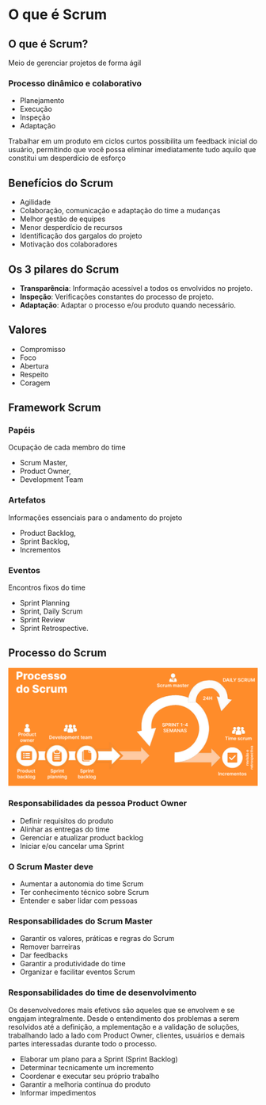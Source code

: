 # O que é Scrum

## O que é Scrum?

Meio de gerenciar projetos de forma ágil

### Processo dinâmico e colaborativo

- Planejamento
- Execução
- Inspeção
- Adaptação

Trabalhar em um produto em ciclos curtos possibilita um feedback inicial do usuário, permitindo que você possa eliminar imediatamente tudo aquilo que constitui um desperdício de esforço

## Benefícios do Scrum

- Agilidade
- Colaboração, comunicação e adaptação do time a mudanças
- Melhor gestão de equipes
- Menor desperdício de recursos
- Identificação dos gargalos do projeto
- Motivação dos colaboradores

## Os 3 pilares do Scrum

- **Transparência**: Informação acessível a todos os envolvidos no projeto.
- **Inspeção**: Verificações constantes do processo de projeto.
- **Adaptação**: Adaptar o processo e/ou produto quando necessário.

## Valores

- Compromisso
- Foco
- Abertura
- Respeito
- Coragem

## Framework Scrum

### Papéis

Ocupação de cada membro do time

- Scrum Master,
- Product Owner,
- Development Team

### Artefatos

Informações essenciais para o andamento do projeto

- Product Backlog,
- Sprint Backlog,
- Incrementos

### Eventos

Encontros fixos do time

- Sprint Planning
- Sprint, Daily Scrum
- Sprint Review 
- Sprint Retrospective.

## Processo do Scrum

![Scrum](01-o-que-e-scrum___scrum.png)

### Responsabilidades da pessoa Product Owner

- Definir requisitos do produto
- Alinhar as entregas do time
- Gerenciar e atualizar product backlog
- Iniciar e/ou cancelar uma Sprint

### O Scrum Master deve

- Aumentar a autonomia do time Scrum
- Ter conhecimento técnico sobre Scrum
- Entender e saber lidar com pessoas

### Responsabilidades do Scrum Master

- Garantir os valores, práticas e regras do Scrum
- Remover barreiras
- Dar feedbacks
- Garantir a produtividade do time
- Organizar e facilitar eventos Scrum

### Responsabilidades do time de desenvolvimento

Os desenvolvedores mais efetivos são aqueles que se envolvem e se engajam integralmente. Desde o entendimento dos problemas a serem resolvidos até a definição, a mplementação e a validação de soluções, trabalhando lado a lado com Product Owner, clientes, usuários e demais partes interessadas durante todo o processo.

- Elaborar um plano para a Sprint (Sprint Backlog)
- Determinar tecnicamente um incremento
- Coordenar e executar seu próprio trabalho
- Garantir a melhoria contínua do produto
- Informar impedimentos




